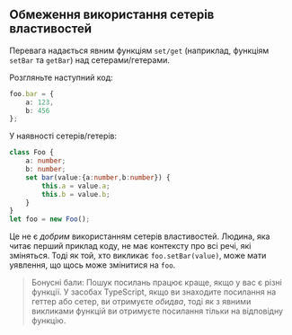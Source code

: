## Обмеження використання сетерів властивостей

Перевага надається явним функціям `set/get` (наприклад, функціям `setBar` та `getBar`) над сетерами/гетерами.

Розгляньте наступний код:

```ts
foo.bar = {
    a: 123,
    b: 456
};
```

У наявності сетерів/гетерів:

```ts
class Foo {
    a: number;
    b: number;
    set bar(value:{a:number,b:number}) {
        this.a = value.a;
        this.b = value.b;
    }
}
let foo = new Foo();
```

Це не є *добрим* використанням сетерів властивостей. Людина, яка читає перший приклад коду, не має контексту про всі речі, які зміняться. Тоді як той, хто викликає `foo.setBar(value)`, може мати уявлення, що щось може змінитися на `foo`.

> Бонусні бали: Пошук посилань працює краще, якщо у вас є різні функції. У засобах TypeScript, якщо ви знаходите посилання на геттер або сетер, ви отримуєте *обидва*, тоді як з явними викликами функцій ви отримуєте посилання тільки на відповідну функцію.